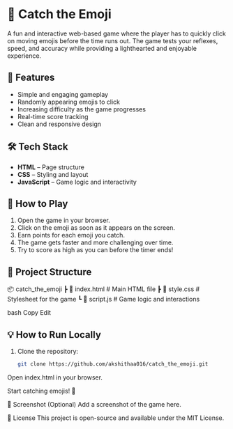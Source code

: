 # 🎯 Catch the Emoji

A fun and interactive web-based game where the player has to quickly click on moving emojis before the time runs out. The game tests your reflexes, speed, and accuracy while providing a lighthearted and enjoyable experience.

## 📌 Features
- Simple and engaging gameplay
- Randomly appearing emojis to click
- Increasing difficulty as the game progresses
- Real-time score tracking
- Clean and responsive design

## 🛠️ Tech Stack
- **HTML** – Page structure
- **CSS** – Styling and layout
- **JavaScript** – Game logic and interactivity

## 🚀 How to Play
1. Open the game in your browser.
2. Click on the emoji as soon as it appears on the screen.
3. Earn points for each emoji you catch.
4. The game gets faster and more challenging over time.
5. Try to score as high as you can before the timer ends!

## 📂 Project Structure
📦 catch_the_emoji
┣ 📜 index.html # Main HTML file
┣ 📜 style.css # Stylesheet for the game
┗ 📜 script.js # Game logic and interactions

bash
Copy
Edit

## 💡 How to Run Locally
1. Clone the repository:
   ```bash
   git clone https://github.com/akshithaa016/catch_the_emoji.git
Open index.html in your browser.

Start catching emojis! 🎉

📸 Screenshot (Optional)
Add a screenshot of the game here.

📜 License
This project is open-source and available under the MIT License.


